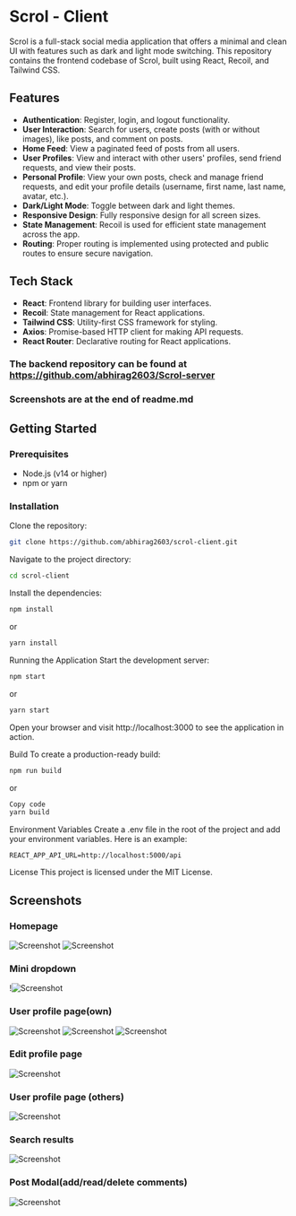 # Scrol - Client

Scrol is a full-stack social media application that offers a minimal and clean UI with features such as dark and light mode switching. This repository contains the frontend codebase of Scrol, built using React, Recoil, and Tailwind CSS.

## Features

- **Authentication**: Register, login, and logout functionality.
- **User Interaction**: Search for users, create posts (with or without images), like posts, and comment on posts.
- **Home Feed**: View a paginated feed of posts from all users.
- **User Profiles**: View and interact with other users' profiles, send friend requests, and view their posts.
- **Personal Profile**: View your own posts, check and manage friend requests, and edit your profile details (username, first name, last name, avatar, etc.).
- **Dark/Light Mode**: Toggle between dark and light themes.
- **Responsive Design**: Fully responsive design for all screen sizes.
- **State Management**: Recoil is used for efficient state management across the app.
- **Routing**: Proper routing is implemented using protected and public routes to ensure secure navigation.

## Tech Stack

- **React**: Frontend library for building user interfaces.
- **Recoil**: State management for React applications.
- **Tailwind CSS**: Utility-first CSS framework for styling.
- **Axios**: Promise-based HTTP client for making API requests.
- **React Router**: Declarative routing for React applications.

### The backend repository can be found at https://github.com/abhirag2603/Scrol-server


### Screenshots are at the end of readme.md


## Getting Started

### Prerequisites

- Node.js (v14 or higher)
- npm or yarn

### Installation

Clone the repository:

```bash
git clone https://github.com/abhirag2603/scrol-client.git
```


Navigate to the project directory:

```bash
cd scrol-client
```

Install the dependencies:

```bash
npm install
```

or

```bash
yarn install
```

Running the Application
Start the development server:

```bash
npm start
```

or

```bash
yarn start
```

Open your browser and visit http://localhost:3000 to see the application in action.

Build
To create a production-ready build:

```bash
npm run build
```

or

```bash
Copy code
yarn build
```

Environment Variables
Create a .env file in the root of the project and add your environment variables. Here is an example:


```Copy code
REACT_APP_API_URL=http://localhost:5000/api
```

License
This project is licensed under the MIT License.

## Screenshots

### Homepage 
![Screenshot](./public/SS_home_dark.png)
![Screenshot](./public/SS_home_light.png)

### Mini dropdown

!![Screenshot](./public/SS_dropdown.png)

### User profile page(own)

![Screenshot](./public/SS_profile1.png)
![Screenshot](./public/SS_profile2.png)
![Screenshot](./public/SS_profile_light.png)

### Edit profile page

![Screenshot](./public/SS_editpage.png)

### User profile page (others)

![Screenshot](./public/SS_otherprofile.png)

### Search results

![Screenshot](./public/SS_searchresult.png)

### Post Modal(add/read/delete comments)

![Screenshot](./public/SS_comment.png)

